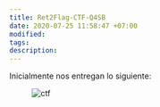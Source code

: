 ```yaml
---
title: Ret2Flag-CTF-Q4SB
date: 2020-07-25 11:58:47 +07:00
modified: 
tags:
description:
---
```


Inicialmente nos entregan lo siguiente:


<figure>
<img src="/Ret2Flag-CTF-Q4SB/1.png" alt="ctf">
</figure>
